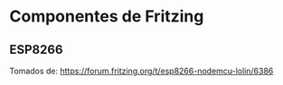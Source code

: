 # Componentes de Fritzing

## ESP8266
Tomados de: https://forum.fritzing.org/t/esp8266-nodemcu-lolin/6386
